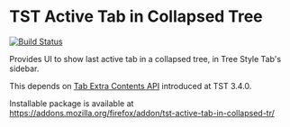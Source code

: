 # TST Active Tab in Collapsed Tree

[![Build Status](https://travis-ci.org/piroor/tst-active-tab-in-collapsed-tree.svg?branch=master)](https://travis-ci.org/piroor/tst-active-tab-in-collapsed-tree)

Provides UI to show last active tab in a collapsed tree, in Tree Style Tab's sidebar.

This depends on [Tab Extra Contents API](https://github.com/piroor/treestyletab/wiki/Tab-Extra-Contents-API) introduced at TST 3.4.0.

Installable package is available at https://addons.mozilla.org/firefox/addon/tst-active-tab-in-collapsed-tr/
